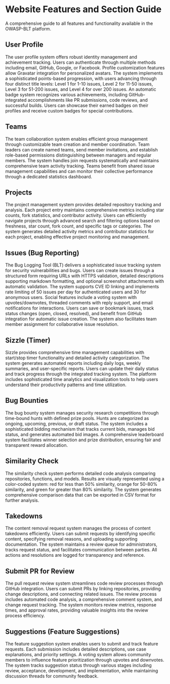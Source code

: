 # Website Features and Section Guide

A comprehensive guide to all features and functionality available in the OWASP-BLT platform.

## User Profile

The user profile system offers robust identity management and achievement tracking. Users can authenticate through multiple methods including email, GitHub, Google, or Facebook. Profile customization features allow Gravatar integration for personalized avatars. The system implements a sophisticated points-based progression, with users advancing through four distinct title levels: Level 1 for 1-10 issues, Level 2 for 11-50 issues, Level 3 for 51-200 issues, and Level 4 for over 200 issues. An automatic badge system recognizes various achievements, including GitHub-integrated accomplishments like PR submissions, code reviews, and successful builds. Users can showcase their earned badges on their profiles and receive custom badges for special contributions.

## Teams

The team collaboration system enables efficient group management through customizable team creation and member coordination. Team leaders can create named teams, send member invitations, and establish role-based permissions distinguishing between managers and regular members. The system handles join requests systematically and maintains comprehensive team activity tracking. Teams benefit from shared issue management capabilities and can monitor their collective performance through a dedicated statistics dashboard.

## Projects

The project management system provides detailed repository tracking and analysis. Each project entry maintains comprehensive metrics including star counts, fork statistics, and contributor activity. Users can efficiently navigate projects through advanced search and filtering options based on freshness, star count, fork count, and specific tags or categories. The system generates detailed activity metrics and contributor statistics for each project, enabling effective project monitoring and management.

## Issues (Bug Reporting)

The Bug Logging Tool (BLT) delivers a sophisticated issue tracking system for security vulnerabilities and bugs. Users can create issues through a structured form requiring URLs with HTTPS validation, detailed descriptions supporting markdown formatting, and optional screenshot attachments with automatic validation. The system supports CVE ID linking and implements rate limiting of 50 issues per day for authenticated users and 30 for anonymous users. Social features include a voting system with upvotes/downvotes, threaded comments with reply support, and email notifications for interactions. Users can save or bookmark issues, track status changes (open, closed, resolved), and benefit from GitHub integration for automatic issue creation. The system also facilitates team member assignment for collaborative issue resolution.

## Sizzle (Timer)

Sizzle provides comprehensive time management capabilities with start/stop timer functionality and detailed activity categorization. The system generates automated reports including daily logs, weekly summaries, and user-specific reports. Users can update their daily status and track progress through the integrated tracking system. The platform includes sophisticated time analytics and visualization tools to help users understand their productivity patterns and time utilization.

## Bug Bounties

The bug bounty system manages security research competitions through time-bound hunts with defined prize pools. Hunts are categorized as ongoing, upcoming, previous, or draft status. The system includes a sophisticated bidding mechanism that tracks current bids, manages bid status, and generates automated bid images. A comprehensive leaderboard system facilitates winner selection and prize distribution, ensuring fair and transparent reward allocation.

## Similarity Check

The similarity check system performs detailed code analysis comparing repositories, functions, and models. Results are visually represented using a color-coded system: red for less than 50% similarity, orange for 50-80% similarity, and green for greater than 80% similarity. The system generates comprehensive comparison data that can be exported in CSV format for further analysis.

## Takedowns

The content removal request system manages the process of content takedowns efficiently. Users can submit requests by identifying specific content, specifying removal reasons, and uploading supporting documentation. The system maintains a review queue for administrators, tracks request status, and facilitates communication between parties. All actions and resolutions are logged for transparency and reference.

## Submit PR for Review

The pull request review system streamlines code review processes through GitHub integration. Users can submit PRs by linking repositories, providing change descriptions, and connecting related issues. The review process includes automated code analysis, a comprehensive comment system, and change request tracking. The system monitors review metrics, response times, and approval rates, providing valuable insights into the review process efficiency.

## Suggestions (Feature Suggestions)

The feature suggestion system enables users to submit and track feature requests. Each submission includes detailed descriptions, use case explanations, and priority settings. A voting system allows community members to influence feature prioritization through upvotes and downvotes. The system tracks suggestion status through various stages including review, acceptance, development, and implementation, while maintaining discussion threads for community feedback.

